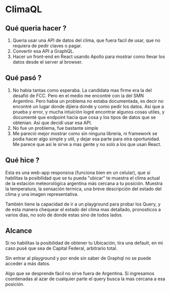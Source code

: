 # ClimaQL

## Qué queria hacer ?

1. Queria usar una API de datos del clima, que fuera facil de usar, que no requiera de pedir claves o pagar.
2. Convertir esa API a GraphQL.
3. Hacer un front-end en React usando Apollo para mostrar como llevar los datos desde el server al browser.

## Qué pasó ?

1. No habia tantas como esperaba. La candidata mas firme era la del desafió de FCC. Pero en el medio me encontré con la del SMN Argentino.
   Pero habia un problema no estaba documentada, es decir no encontré un lugar donde dijiera donde y como pedir los datos.
   Asi que a prueba y error, y mucha intuición logré encontrar algunos cosas utiles, y documenté que endpoint hacia que cosa y los tipos de datos que se obtenian.
   Asi que decidí usar esa API.
2. No fue un problema, fue bastante simple
3. Me pareció mejor mostrar como sin ninguna libreria, ni framework se podia hacer algo simple y util, y dejar esa parte para otra oportunidad.
   Me parece que asi le sirve a mas gente y no solo a los que usan React.
   
## Qué hice ?

Esta es una web-app responsiva (funciona bien en un celular), que si habilitas la posibilidad que se tu pueda "ubicar" te muestra el clima actual de la estación meteorológica argentina más cercana a tu posición.
Muestra la temperatura, la sensación termica, una breve descripción del estado del clima y una imagen representativa.

También tiene la capacidad de ir a un playground para probar los Query, y de esta manera chequear el estado del clima mas detallado, pronosticos a varios dias, no solo de donde estas sino de todos lados.

## Alcance

Si no habilitas la posibilidad de obtener tu Ubicación, tira una default, en mi caso pusé que sea de Capital Federal, arbitrario total.

Sin entrar al playground y por ende sin saber de Graphql no se puede acceder a más datos.

Algo que se desprende fácil no sirve fuera de Argentina. 
Si ingresamos coordenadas al azar de cualquier parte el query busca la mas cercana a esa posición.



